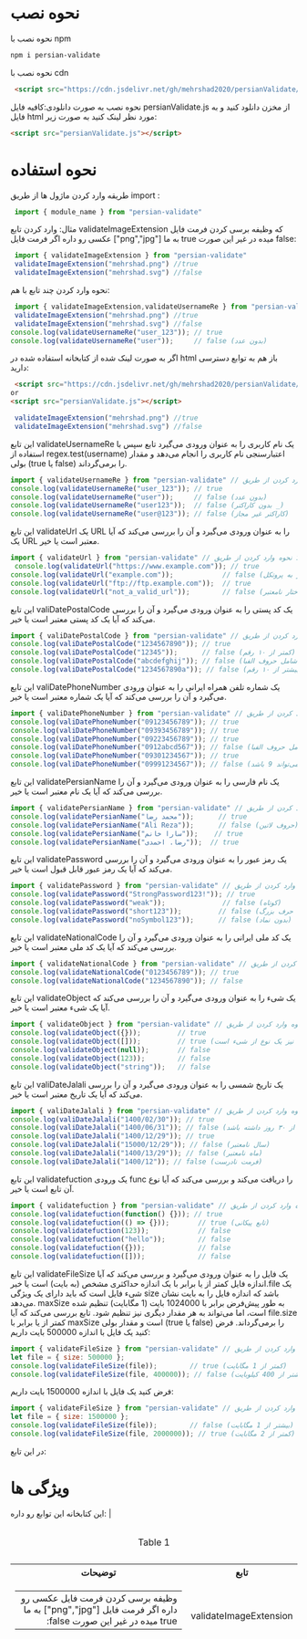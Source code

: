 # نحوه نصب 
نحوه نصب با npm

```bash
npm i persian-validate
```
نحوه نصب با cdn
```html
 <script src="https://cdn.jsdelivr.net/gh/mehrshad2020/persianValidate/persianValidate.js"></script>
```
نحوه نصب به صورت دانلودی:کافیه فایل persianValidate.js از مخزن دانلود کنید و به فایل html مورد نظر لینک کنید به صورت زیر:
```html
<script src="persianValidate.js"></script>
```
# نحوه استفاده
طریقه وارد کردن ماژول ها از طریق import :
```javascript
 import { module_name } from "persian-validate"
```
مثال: وارد کردن تابع validateImageExtension که وظیفه برسی کردن فرمت فایل عکسی رو داره اگر فرمت فایل ["png","jpg"] به ما true  میده در غیر این صورت false:
```javascript
 import { validateImageExtension } from "persian-validate"
 validateImageExtension("mehrshad.png") //true
 validateImageExtension("mehrshad.svg") //false
```
نحوه وارد کردن چند تابع با هم:
```javascript
 import { validateImageExtension,validateUsernameRe } from "persian-validate"
 validateImageExtension("mehrshad.png") //true
 validateImageExtension("mehrshad.svg") //false
console.log(validateUsernameRe("user_123")); // true
console.log(validateUsernameRe("user"));     // false (بدون عدد)
```

اگر به صورت لینک شده از کتابخانه استفاده شده در html باز هم به توابع دسترسی دارید:
```html
 <script src="https://cdn.jsdelivr.net/gh/mehrshad2020/persianValidate/persianValidate.js"></script>
or
<script src="persianValidate.js"></script>
```
```javascript
 validateImageExtension("mehrshad.png") //true
 validateImageExtension("mehrshad.svg") //false
```
این تابع validateUsernameRe یک نام کاربری را به عنوان ورودی می‌گیرد تابع سپس با استفاده از regex.test(username) اعتبارسنجی نام کاربری را انجام می‌دهد و مقدار بولی (true یا false) را برمی‌گرداند.
```javascript
import { validateUsernameRe } from "persian-validate" // نحوه وارد کردن از طریق import
console.log(validateUsernameRe("user_123")); // true
console.log(validateUsernameRe("user"));     // false (بدون عدد)
console.log(validateUsernameRe("user123"));  // false (بدون کاراکتر _)
console.log(validateUsernameRe("user@123")); // false (کاراکتر غیر مجاز)
```
این تابع validateUrl یک URL را به عنوان ورودی می‌گیرد و آن را بررسی می‌کند که آیا یک URL معتبر است یا خیر.
```javascript
import { validateUrl } from "persian-validate" // نحوه وارد کردن از طریق import
 console.log(validateUrl("https://www.example.com")); // true
console.log(validateUrl("example.com"));            // false (نیاز به پروتکل)
console.log(validateUrl("ftp://ftp.example.com"));  // true
console.log(validateUrl("not_a_valid_url"));        // false (ساختار نامعتبر)
```
این تابع valiDatePostalCode یک کد پستی را به عنوان ورودی می‌گیرد و آن را بررسی می‌کند که آیا یک کد پستی معتبر است یا خیر.
```javascript
import { valiDatePostalCode } from "persian-validate" // نحوه وارد کردن از طریق import
console.log(valiDatePostalCode("1234567890")); // true
console.log(valiDatePostalCode("12345"));      // false (کمتر از ۱۰ رقم)
console.log(valiDatePostalCode("abcdefghij")); // false (شامل حروف الفبا)
console.log(valiDatePostalCode("1234567890a")); // false (بیشتر از ۱۰ رقم)
```
این تابع valiDatePhoneNumber یک شماره تلفن همراه ایرانی را به عنوان ورودی می‌گیرد و آن را بررسی می‌کند که آیا یک شماره معتبر است یا خیر.
```javascript
import { valiDatePhoneNumber } from "persian-validate" // نحوه وارد کردن از طریق import
console.log(valiDatePhoneNumber("09123456789")); // true
console.log(valiDatePhoneNumber("09393456789")); // true
console.log(valiDatePhoneNumber("09223456789")); // true
console.log(valiDatePhoneNumber("0912abcd567")); // false (شامل حروف الفبا)
console.log(valiDatePhoneNumber("09301234567")); // true
console.log(valiDatePhoneNumber("09991234567")); // false (شماره دوم 9 نمی‌تواند 9 باشد)
```
این تابع validatePersianName یک نام فارسی را به عنوان ورودی می‌گیرد و آن را بررسی می‌کند که آیا یک نام معتبر است یا خیر.

```javascript
import { validatePersianName } from "persian-validate" // نحوه وارد کردن از طریق import
console.log(validatePersianName("محمد رضا"));      // true
console.log(validatePersianName("Ali Reza"));      // false (حروف لاتین)
console.log(validatePersianName("سارا خانم"));    // true
console.log(validatePersianName("رضا. احمدی"));  // true
```
این تابع validatePassword یک رمز عبور را به عنوان ورودی می‌گیرد و آن را بررسی می‌کند که آیا یک رمز عبور قابل قبول است یا خیر.
```javascript
import { validatePassword } from "persian-validate" // نحوه وارد کردن از طریق import
console.log(validatePassword("StrongPassword123!")); // true
console.log(validatePassword("weak"));              // false (کوتاه)
console.log(validatePassword("short123"));         // false (بدون حرف بزرگ)
console.log(validatePassword("noSymbol123"));      // false (بدون نماد)
```
این تابع validateNationalCode یک کد ملی ایرانی را به عنوان ورودی می‌گیرد و آن را بررسی می‌کند که آیا یک کد ملی معتبر است یا خیر.
```javascript
import { validateNationalCode } from "persian-validate" // نحوه وارد کردن از طریق import
console.log(validateNationalCode("0123456789")); // true
console.log(validateNationalCode("1234567890")); // false
```
این تابع validateObject یک شیء را به عنوان ورودی می‌گیرد و آن را بررسی می‌کند که آیا یک شیء معتبر است یا خیر.


```javascript
import { validateObject } from "persian-validate" // نحوه وارد کردن از طریق import
console.log(validateObject({}));         // true
console.log(validateObject([]));         // true (آرایه نیز یک نوع از شیء است)
console.log(validateObject(null));       // false
console.log(validateObject(123));        // false
console.log(validateObject("string"));   // false
```
این تابع valiDateJalali یک تاریخ شمسی را به عنوان ورودی می‌گیرد و آن را بررسی می‌کند که آیا یک تاریخ معتبر است یا خیر.

```javascript
import { valiDateJalali } from "persian-validate" // نحوه وارد کردن از طریق import
console.log(valiDateJalali("1400/02/30")); // true
console.log(valiDateJalali("1400/06/31")); // false (ماه ششم نمی‌تواند بیشتر از ۳۰ روز داشته باشد)
console.log(valiDateJalali("1400/12/29")); // true
console.log(valiDateJalali("15000/12/29")); // false (سال نامعتبر)
console.log(valiDateJalali("1400/13/29")); // false (ماه نامعتبر)
console.log(valiDateJalali("1400/12")); // false (فرمت نادرست)
```
این تابع validatefuction یک ورودی func را دریافت می‌کند و بررسی می‌کند که آیا نوع آن تابع است یا خیر.
```javascript
import { validatefuction } from "persian-validate" // نحوه وارد کردن از طریق import
console.log(validatefuction(function() {})); // true
console.log(validatefuction(() => {}));       // true (تابع پیکانی)
console.log(validatefuction(123));            // false
console.log(validatefuction("hello"));        // false
console.log(validatefuction({}));             // false
console.log(validatefuction([]));             // false
```
این تابع validateFileSize یک فایل را به عنوان ورودی می‌گیرد و بررسی می‌کند که آیا اندازه فایل کمتر از یا برابر با یک اندازه حداکثری مشخص (به بایت) است یا خیر.file یک شیء فایل است که باید دارای یک ویژگی size باشد که اندازه فایل را به بایت نشان می‌دهد.
maxSize به طور پیش‌فرض برابر با 1024000 بایت (1 مگابایت) تنظیم شده است، اما می‌تواند به هر مقدار دیگری نیز تنظیم شود.
تابع بررسی می‌کند که آیا file.size کمتر از یا برابر با maxSize است و مقدار بولی (true یا false) را برمی‌گرداند.
فرض کنید یک فایل با اندازه 500000 بایت داریم:
```javascript
import { validateFileSize } from "persian-validate" // نحوه وارد کردن از طریق import
let file = { size: 500000 };
console.log(validateFileSize(file));        // true (کمتر از 1 مگابایت)
console.log(validateFileSize(file, 400000)); // false (بیشتر از 400 کیلوبایت)
```
فرض کنید یک فایل با اندازه 1500000 بایت داریم:
```javascript
import { validateFileSize } from "persian-validate" // نحوه وارد کردن از طریق import
let file = { size: 1500000 };
console.log(validateFileSize(file));        // false (بیشتر از 1 مگابایت)
console.log(validateFileSize(file, 2000000)); // true (کمتر از 2 مگابایت)
```

در این تابع:
# ویژگی ها
این کتابخانه این توابع رو داره:
|<table>
    <caption>
        <p>Table 1</p>
    </caption>
    <thead>
        <tr>
            <th>توضیحات</th>
            <th>تابع</th>
        </tr>
        <tr>
            <td>
                <table>
                    <tbody>
                        <tr dir="rtl">
                            <td>وظیفه برسی کردن فرمت فایل عکسی رو داره اگر فرمت فایل ["png","jpg"] به ما true میده در غیر این صورت false:</td>
                        </tr>
                    </tbody>
                </table><br>
            </td>
            <td>validateImageExtension</td>
        </tr>
    </thead>
    <tbody></tbody>
</table>

